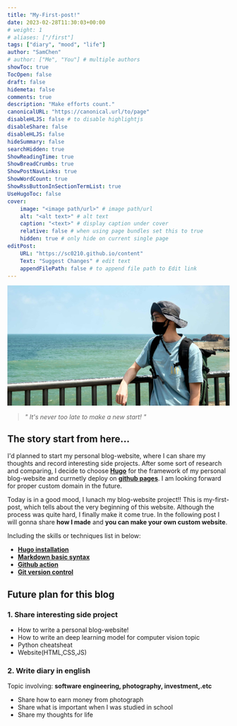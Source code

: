 ```yaml
---
title: "My-First-post!"
date: 2023-02-28T11:30:03+00:00
# weight: 1
# aliases: ["/first"]
tags: ["diary", "mood", "life"]
author: "SamChen"
# author: ["Me", "You"] # multiple authors
showToc: true
TocOpen: false
draft: false
hidemeta: false
comments: true
description: "Make efforts count."
canonicalURL: "https://canonical.url/to/page"
disableHLJS: false # to disable highlightjs
disableShare: false
disableHLJS: false
hideSummary: false
searchHidden: true
ShowReadingTime: true
ShowBreadCrumbs: true
ShowPostNavLinks: true
ShowWordCount: true
ShowRssButtonInSectionTermList: true
UseHugoToc: false
cover:
    image: "<image path/url>" # image path/url
    alt: "<alt text>" # alt text
    caption: "<text>" # display caption under cover
    relative: false # when using page bundles set this to true
    hidden: true # only hide on current single page
editPost:
    URL: "https://sc0210.github.io/content"
    Text: "Suggest Changes" # edit text
    appendFilePath: false # to append file path to Edit link
---
```

![image alt](images/a-person-is-thinking-future.jpeg)
> *" It's never too late to make a new start! "* 

## The story start from here...
I'd planned to start my personal blog-website, where I can share my thoughts and record interesting side projects. After some sort of research and comparing, I decide to choose **[Hugo](https://gohugo.io/)** for the framework of my personal blog-website and currnetly deploy on **[github pages](https://pages.github.com/)**. I am looking forward for proper custom domain in the future.

Today is in a good mood, I lunach my blog-website project!! This is my-first-post, which tells about the very beginning of this website. Although the process was quite hard, I finally make it come true. In the following post I will gonna share **how I made** and **you can make your own custom website**.

Including the skills or techniques list in below:
- **[Hugo installation](https://gohugo.io/)**
- **[Markdown basic syntax](https://www.markdownguide.org/basic-syntax/)**
- **[Github action](https://github.com/features/actions)**
- **[Git version control](https://git-scm.com/)**

## Future plan for this blog 

### 1. Share interesting side project
- How to write a personal blog-website!
- How to write an deep learning model for computer vision topic
- Python cheatsheat
- Website(HTML,CSS,JS)

### 2. Write diary in english
Topic involving: **software engineering, photography, investment,.etc**
- Share how to earn money from photograph
- Share what is important when I was studied in school
- Share my thoughts for life
